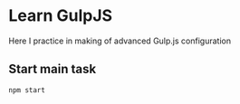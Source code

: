 # Learn GulpJS

Here I practice in making of advanced Gulp.js configuration

## Start main task

```shell
npm start
```
